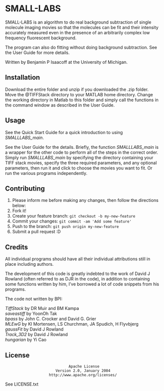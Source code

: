 # SMALL-LABS

SMALL-LABS is an algorithm to do real background subtraction of single molecule imaging movies so that the molecules can be fit and their intensity accurately measured even in the presence of an arbitrarily complex low frequency fluorescent background.

The program can also do fitting without doing background subtraction. See the User Guide for more details.

Written by Benjamin P Isaacoff at the University of Michigan.

## Installation

Download the entire folder and unzip if you downloaded the .zip folder. Move the @TIFFStack directory to your MATLAB home directory. Change the working directory in Matlab to this folder and simply call the functions in the command window as described in the User Guide.

## Usage

See the Quick Start Guide for a quick introduction to using *SMALLLABS_main*. 

See the User Guide for the details. Briefly, the function *SMALLLABS_main* is a wrapper for the other code to perform all of the steps in the correct order. Simply run *SMALLLABS_main* by specifying the directory containing your TIFF stack movies, specify the three required parameters, and any optional parameters, then run it and click to choose the movies you want to fit. Or run the various programs independently.

## Contributing

1. Please inform me before making any changes, then follow the directions below: 
1. Fork it!
2. Create your feature branch: `git checkout -b my-new-feature`
3. Commit your changes: `git commit -am 'Add some feature'`
4. Push to the branch: `git push origin my-new-feature`
5. Submit a pull request :D

## Credits

All individual programs should have all their individual attributions still in place including authors. 

The development of this code is greatly indebted to the work of David J Rowland (often referred to as DJR in the code), in addition to containing some functions written by him, I’ve borrowed a lot of code snippets from his programs.

The code not written by BPI:

*TiffStack* by DR Muir and BM Kampa  
*saveastiff* by YoonOh Tak  
*bpass* by John C. Crocker and David G. Grier  
*MLEwG* by KI Mortensen, LS Churchman, JA Spudich, H Flyvbjerg  
*gaussFit* by David J Rowland  
*Track_3D2* by David J Rowland   
*hungarian* by Yi Cao

## License

                                 Apache License
                           Version 2.0, January 2004
                        http://www.apache.org/licenses/

  See LICENSE.txt